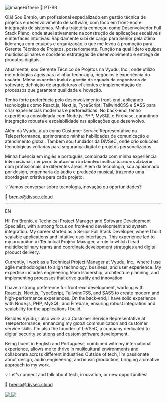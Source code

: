 ![image](https://github.com/user-attachments/assets/1f690f82-8097-40d7-95e1-c57a7cf8bb79)Hi there 👋
PT-BR

Olá! Sou Brenio, um profissional especializado em gestão técnica de projetos e desenvolvimento de software, com foco em front-end e integração de sistemas. Minha trajetória começou como Desenvolvedor Full Stack Pleno, onde atuei ativamente na construção de aplicações escaláveis e interfaces intuitivas. Rapidamente subi de cargo para Sênior pela ótima liderança com equipes e organização, o que me levou à promoção para Gerente Técnico de Projetos, posteriormente. Função na qual lidero equipes multidisciplinares e coordeno estratégias de desenvolvimento e entrega de produtos digitais.

Atualmente, sou Gerente Técnico de Projetos na Vyudu, Inc., onde utilizo metodologias ágeis para alinhar tecnologia, negócios e experiência do usuário. Minha expertise inclui a gestão de squads de engenharia de software, definição de arquiteturas eficientes e implementação de processos que garantem qualidade e inovação.

Tenho forte preferência pelo desenvolvimento front-end, aplicando tecnologias como React.js, Next.js, TypeScript, TailwindCSS e SASS para criar experiências modernas e performáticas. No back-end, tenho experiência consolidada com Node.js, PHP, MySQL e Firebase, garantindo integração robusta e escalabilidade nas aplicações que desenvolvo.

Além da Vyudu, atuo como Customer Service Representative na Teleperformance, aprimorando minhas habilidades de comunicação e atendimento global. Também sou fundador da DiVSeC, onde crio soluções tecnológicas voltadas para segurança digital e projetos personalizados.

Minha fluência em inglês e português, combinada com minha experiência internacional, me permite atuar em ambientes multiculturais e colaborar com profissionais de diferentes áreas. Além da tecnologia, sou apaixonado por design, engenharia de áudio e produção musical, trazendo uma abordagem criativa para cada projeto.

💡 Vamos conversar sobre tecnologia, inovação ou oportunidades?

📧 brenio@divsec.cloud

--------------------------------------------------------------------

EN

Hi! I'm Brenio, a Technical Project Manager and Software Development Specialist, with a strong focus on front-end development and system integration. My career started as a Senior Full Stack Developer, where I built scalable applications and intuitive user interfaces. This experience led to my promotion to Technical Project Manager, a role in which I lead multidisciplinary teams and coordinate development strategies and digital product delivery.

Currently, I work as a Technical Project Manager at Vyudu, Inc., where I use agile methodologies to align technology, business, and user experience. My expertise includes engineering team leadership, architecture planning, and implementing processes that drive quality and innovation.

I have a strong preference for front-end development, working with React.js, Next.js, TypeScript, TailwindCSS, and SASS to create modern and high-performance experiences. On the back-end, I have solid experience with Node.js, PHP, MySQL, and Firebase, ensuring robust integration and scalability for the applications I build.

Besides Vyudu, I also work as a Customer Service Representative at Teleperformance, enhancing my global communication and customer service skills. I'm also the founder of DiVSeC, a company dedicated to digital security solutions and custom software development.

Being fluent in English and Portuguese, combined with my international experience, allows me to thrive in multicultural environments and collaborate across different industries. Outside of tech, I’m passionate about design, audio engineering, and music production, bringing a creative approach to my work.

💡 Let’s connect and talk about tech, innovation, or new opportunities!

📧 brenio@divsec.cloud

<a href="https://github.com/anuraghazra/github-readme-stats">
  <img align="center" src="https://github-readme-stats.vercel.app/api?username=brenio55" />
</a>
<a href="https://github.com/anuraghazra/convoychat">
  <img align="center" src="https://github-readme-stats.vercel.app/api/top-langs/?username=brenio55&hide=python&langs_count=4&layout=compact" />
</a>



<!--
**brenio55/brenio55** is a ✨ _special_ ✨ repository because its `README.md` (this file) appears on your GitHub profile.

Here are some ideas to get you started:

- 🔭 I’m currently working on ...
- 🌱 I’m currently learning ...
- 👯 I’m looking to collaborate on ...
- 🤔 I’m looking for help with ...
- 💬 Ask me about ...
- 📫 How to reach me: ...
- 😄 Pronouns: ...
- ⚡ Fun fact: ...
-->
